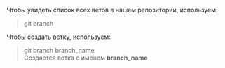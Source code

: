 
Чтобы увидеть список всех ветов в нашем репозитории, используем: 
> git branch

Чтобы создать ветку, используем:
> git branch branch_name  
Создается ветка с именем **branch_name**